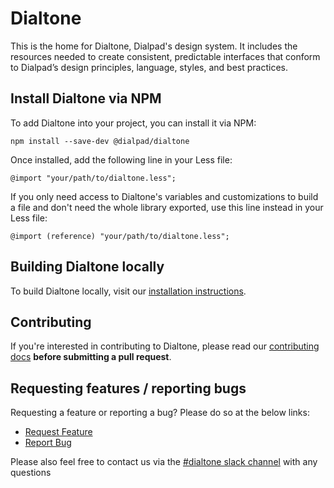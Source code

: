 # Dialtone

This is the home for Dialtone, Dialpad's design system. It includes the resources needed to create consistent, predictable interfaces that conform to Dialpad’s design principles, language, styles, and best practices.

## Install Dialtone via NPM

To add Dialtone into your project, you can install it via NPM:

```
npm install --save-dev @dialpad/dialtone
```

Once installed, add the following line in your Less file:
```
@import "your/path/to/dialtone.less";
```
If you only need access to Dialtone's variables and customizations to build a file and don't need the whole library exported, use this line instead in your Less file:
```
@import (reference) "your/path/to/dialtone.less";
```

## Building Dialtone locally

To build Dialtone locally, visit our [installation instructions](https://dialpad.design/guides/getting-started/#build-dialtone-locally).

## Contributing

If you're interested in contributing to Dialtone, please read our [contributing docs](https://github.com/dialpad/dialtone/blob/master/.github/CONTRIBUTING.md) **before submitting a pull request**.

## Requesting features / reporting bugs

Requesting a feature or reporting a bug? Please do so at the below links:

- [Request Feature](https://dialpad.atlassian.net/secure/CreateIssue.jspa?issuetype=10901&pid=12428)
- [Report Bug](https://dialpad.atlassian.net/secure/CreateIssue.jspa?issuetype=10878&pid=12428)


Please also feel free to contact us via the [#dialtone slack channel](https://dialpad.slack.com/messages/dialtone/) with any questions
